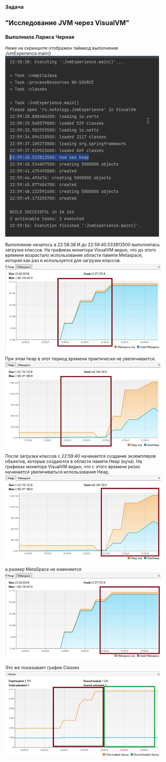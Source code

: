 ### Задача 
## "Исследование JVM через VisualVM"
### Выполнила Лариса Черная

Ниже на скриншоте отображен таймкод выполнения JvmExperience.main()
![Таймкод](result_run.jpg)

Выполнение началось в 22:58:38
И до 22:59:40.533813500 выполнялась загрузка классов.
На графиках монитора VisualVM видно, что до этого времени возрастало использование области памяти Metaspace, которая как раз и используется для загрузки классов.
![metaspace_before](metaspace_before225940.jpg)

При этом heap в этот период времени практически не увеличивается.
![heap_before](heap_before225940.jpg)

После загрузки классов с 22:59:40 начинается создание экземпляров объектов, которые создаются в области памяти Heap (куча). 
На графиках монитора VisualVM видно, что с этого времени резко начинается увеличиваться использование Heap,
![heap_after](heap_after.jpg)

 а размер MetaSpace не изменяется
 ![metaspace_after](metaspace_after.jpg)

Это же показывает график Classes
![classes](classes.jpg)


